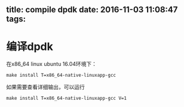 title: compile dpdk
date: 2016-11-03 11:08:47
tags:
---

编译dpdk
===============


在x86_64 linux ubuntu 16.04环境下：

```
make install T=x86_64-native-linuxapp-gcc
```

如果需要查看详细输出，可以运行
```
make install T=x86_64-native-linuxapp-gcc V=1
```



